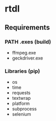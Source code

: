 # rtdl

## Requirements
### PATH .exes (build)
* ffmpeg.exe
* geckdriver.exe

### Libraries (pip)
* os
* time
* requests
* textwrap
* platform
* subprocess
* selenium
